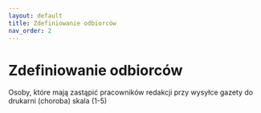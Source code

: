 ```yaml
---
layout: default
title: Zdefiniowanie odbiorców
nav_order: 2
---
```

# Zdefiniowanie odbiorców
Osoby, które mają zastąpić pracowników redakcji przy wysyłce gazety do drukarni (choroba)
skala (1-5)



